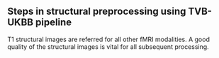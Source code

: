 ## Steps in structural preprocessing using TVB-UKBB pipeline

T1 structural images are referred for all other fMRI modalities. A good quality of the structural images is vital for all subsequent processing.
